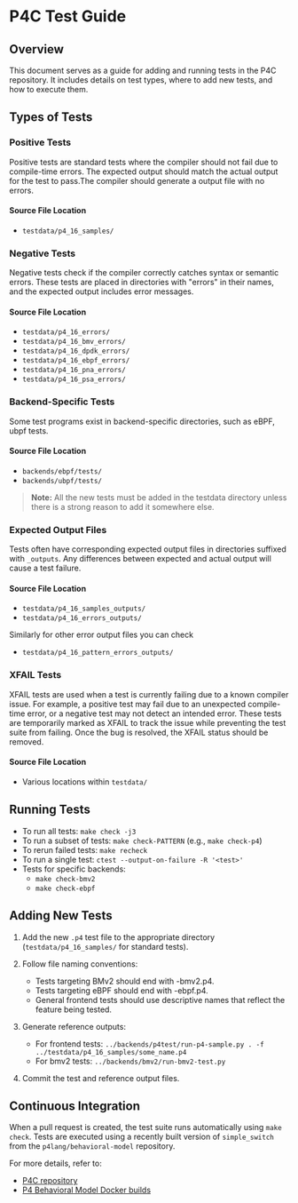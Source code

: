 # P4C Test Guide

## Overview
This document serves as a guide for adding and running tests in the P4C repository. It includes details on test types, where to add new tests, and how to execute them.
## Types of Tests

### Positive Tests
Positive tests are standard tests where the compiler should not fail due to compile-time errors. The expected output should match the actual output for the test to pass.The compiler should generate a output file with no errors.

#### Source File Location
- `testdata/p4_16_samples/`

### Negative Tests
Negative tests check if the compiler correctly catches syntax or semantic errors. These tests are placed in directories with "errors" in their names, and the expected output includes error messages.

#### Source File Location
- `testdata/p4_16_errors/`
- `testdata/p4_16_bmv_errors/`
- `testdata/p4_16_dpdk_errors/`
- `testdata/p4_16_ebpf_errors/`
- `testdata/p4_16_pna_errors/`
- `testdata/p4_16_psa_errors/`

### Backend-Specific Tests
Some test programs exist in backend-specific directories, such as eBPF, ubpf tests.

#### Source File Location
- `backends/ebpf/tests/`
- `backends/ubpf/tests/`

> **Note:** All the new tests must be added in the testdata directory unless there is a strong reason to add it somewhere else.

### Expected Output Files
Tests often have corresponding expected output files in directories suffixed with `_outputs`. Any differences between expected and actual output will cause a test failure.

#### Source File Location
- `testdata/p4_16_samples_outputs/`
- `testdata/p4_16_errors_outputs/`

Similarly for other error output files you can check 
- `testdata/p4_16_pattern_errors_outputs/`

### XFAIL Tests
XFAIL tests are used when a test is currently failing due to a known compiler issue. For example, a positive test may fail due to an unexpected compile-time error, or a negative test may not detect an intended error. These tests are temporarily marked as XFAIL to track the issue while preventing the test suite from failing. Once the bug is resolved, the XFAIL status should be removed.
#### Source File Location
- Various locations within `testdata/`

## Running Tests

- To run all tests: `make check -j3`
- To run a subset of tests: `make check-PATTERN` (e.g., `make check-p4`)
- To rerun failed tests: `make recheck`
- To run a single test: `ctest --output-on-failure -R '<test>'`
- Tests for specific backends:
  - `make check-bmv2`
  - `make check-ebpf`

## Adding New Tests

1. Add the new `.p4` test file to the appropriate directory (`testdata/p4_16_samples/` for standard tests).

2. Follow file naming conventions:
    - Tests targeting BMv2 should end with -bmv2.p4.
    - Tests targeting eBPF should end with -ebpf.p4.
    - General frontend tests should use descriptive names that reflect the feature being tested.
3. Generate reference outputs:
   - For frontend tests: `../backends/p4test/run-p4-sample.py . -f ../testdata/p4_16_samples/some_name.p4`
   - For bmv2 tests: `../backends/bmv2/run-bmv2-test.py`
4. Commit the test and reference output files.

## Continuous Integration
When a pull request is created, the test suite runs automatically using `make check`. Tests are executed using a recently built version of `simple_switch` from the `p4lang/behavioral-model` repository.

For more details, refer to:
- [P4C repository](https://github.com/p4lang/p4c)
- [P4 Behavioral Model Docker builds](https://hub.docker.com/r/p4lang/behavioral-model/builds)

